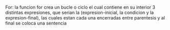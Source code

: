 For: la funcion for crea un bucle o ciclo el cual contiene en su interior 3 distintas expresiones, que serian la (expresion-inicial, la condicion y la expresion-final), las cuales estan cada una encerradas entre parentesis y al final se coloca una sentencia 